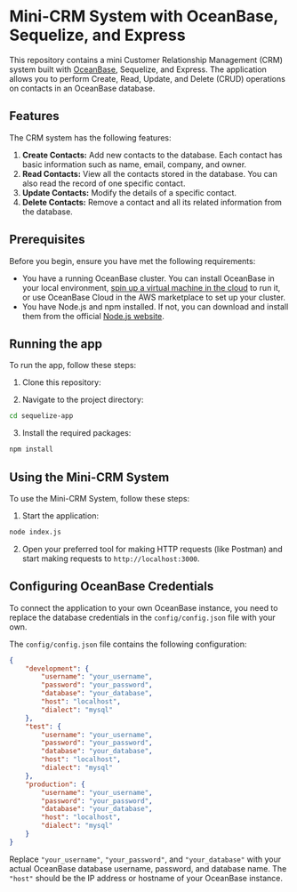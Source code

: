 # Mini-CRM System with OceanBase, Sequelize, and Express

This repository contains a mini Customer Relationship Management (CRM) system built with [OceanBase](https://en.oceanbase.com/), Sequelize, and Express. The application allows you to perform Create, Read, Update, and Delete (CRUD) operations on contacts in an OceanBase database.

## Features

The CRM system has the following features:

1. **Create Contacts:** Add new contacts to the database. Each contact has basic information such as name, email, company, and owner.
2. **Read Contacts:** View all the contacts stored in the database. You can also read the record of one specific contact.
3. **Update Contacts:** Modify the details of a specific contact.
4. **Delete Contacts:** Remove a contact and all its related information from the database.

## Prerequisites

Before you begin, ensure you have met the following requirements:

-   You have a running OceanBase cluster. You can install OceanBase in your local environment, [spin up a virtual machine in the cloud](https://medium.com/oceanbase-database/how-to-install-oceanbase-on-an-aws-ec2-instance-step-by-step-guide-aab852c2e0a7) to run it, or use OceanBase Cloud in the AWS marketplace to set up your cluster.
-   You have Node.js and npm installed. If not, you can download and install them from the official [Node.js website](https://nodejs.org/en).

## Running the app

To run the app, follow these steps:

1. Clone this repository:

2. Navigate to the project directory:

```bash
cd sequelize-app
```

3. Install the required packages:

```bash
npm install
```

## Using the Mini-CRM System

To use the Mini-CRM System, follow these steps:

1. Start the application:

```bash
node index.js
```

2. Open your preferred tool for making HTTP requests (like Postman) and start making requests to `http://localhost:3000`.

## Configuring OceanBase Credentials

To connect the application to your own OceanBase instance, you need to replace the database credentials in the `config/config.json` file with your own.

The `config/config.json` file contains the following configuration:

```json
{
    "development": {
        "username": "your_username",
        "password": "your_password",
        "database": "your_database",
        "host": "localhost",
        "dialect": "mysql"
    },
    "test": {
        "username": "your_username",
        "password": "your_password",
        "database": "your_database",
        "host": "localhost",
        "dialect": "mysql"
    },
    "production": {
        "username": "your_username",
        "password": "your_password",
        "database": "your_database",
        "host": "localhost",
        "dialect": "mysql"
    }
}
```

Replace `"your_username"`, `"your_password"`, and `"your_database"` with your actual OceanBase database username, password, and database name. The `"host"` should be the IP address or hostname of your OceanBase instance.
